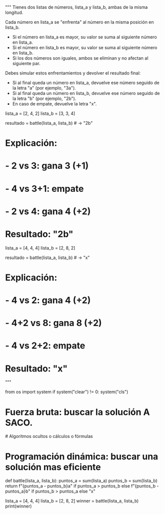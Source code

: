 
"""
Tienes dos listas de números, lista_a y lista_b, ambas de la misma longitud. 

Cada número en lista_a se "enfrenta" al número en la misma posición en lista_b.

- Si el número en lista_a es mayor, su valor se suma al siguiente número en lista_a.
- Si el número en lista_b es mayor, su valor se suma al siguiente número en lista_b.
- Si los dos números son iguales, ambos se eliminan y no afectan al siguiente par.

Debes simular estos enfrentamientos y devolver el resultado final:
- Si al final queda un número en lista_a, devuelve ese número seguido de la letra "a" (por ejemplo, "3a").
- Si al final queda un número en lista_b, devuelve ese número seguido de la letra "b" (por ejemplo, "2b").
- En caso de empate, devuelve la letra "x".

lista_a = [2, 4, 2]
lista_b = [3, 3, 4]

resultado = battle(lista_a, lista_b)  # -> "2b"

# Explicación:
# - 2 vs 3: gana 3 (+1)
# - 4 vs 3+1: empate
# - 2 vs 4: gana 4 (+2)
# Resultado: "2b"

lista_a = [4, 4, 4]
lista_b = [2, 8, 2]

resultado = battle(lista_a, lista_b)  # -> "x"

# Explicación:
# - 4 vs 2: gana 4 (+2)
# - 4+2 vs 8: gana 8 (+2)
# - 4 vs 2+2: empate
# Resultado: "x"
"""

from os import system
if system("clear") != 0: system("cls")

# Fuerza bruta: buscar la solución A SACO.
# Algoritmos ocultos o cálculos o fórmulas
# Programación dinámica: buscar una solución mas eficiente


def battle(lista_a, lista_b):
    puntos_a = sum(lista_a)
    puntos_b = sum(lista_b)
    return f"{puntos_a - puntos_b}a" if puntos_a > puntos_b else f"{puntos_b - puntos_a}b" if puntos_b > puntos_a else "x"


lista_a = [4, 4, 4]
lista_b = [2, 8, 2]
winner = battle(lista_a, lista_b)
print(winner)